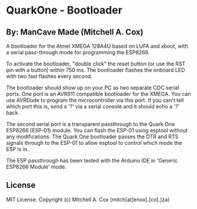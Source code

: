 # QuarkOne - Bootloader
## By: ManCave Made (Mitchell A. Cox)

A bootloader for the Atmel XMEGA 128A4U based on LUFA and xboot, with a serial pass-through mode for programming the ESP8266.

To activate the bootloader, "double click" the reset button (or use the RST pin with a button) within 750 ms. The bootloader flashes the onboard LED with two fast flashes every second. 

The bootloader should show up on your PC as two separate CDC serial ports. One port is an AVR911 compatible bootloader for the XMEGA. You can use AVRDude to program the microcontroller via this port. If you can't tell which port this is, send a '?' via a serial console and it should echo a '?' back.

The second serial port is a transparent passthrough to the Quark One ESP8266 (ESP-01) module. You can flash the ESP-01 using esptool without any modifications. The Quark One bootloader passes the DTR and RTS signals through to the ESP-01 to allow esptool to control which mode the ESP is in.

The ESP passthrough has been tested with the Arduino IDE in 'Generic ESP8266 Module' mode.

## License

MIT License. Copyright (c) Mitchell A. Cox (mitch[at]enox[.]co[.]za)
